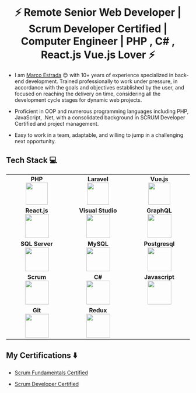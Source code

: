<h1 align="center"> ⚡ Remote Senior Web Developer | Scrum Developer Certified | Computer Engineer | PHP , C# ,  React.js Vue.js Lover ⚡ </h1>


* I am [Marco Estrada](https://www.linkedin.com/in/marcoestradalopez) :blush: with 10+ years of experience specialized in back-end development. Trained professionally to work under pressure, in accordance with the goals and objectives established by the user, and focused on reaching the delivery on time, considering all the development cycle stages for dynamic web projects.

* Proficient in OOP and numerous programming languages including PHP, JavaScript, .Net, with a consolidated background in SCRUM Developer Certified and project management.

* Easy to work in a team, adaptable, and willing to jump in a challenging next opportunity. 

## Tech Stack :computer:

<table>
<tbody>
 <tr>
<td align="center" width="20%">
<span><b><center>PHP</center></b></span> 
<img height=60px src="https://www.php.net/images/logos/new-php-logo.svg"> 
</td>

<td align="center" width="20%">
<span><b><center>Laravel </center></b></span> 
<img height=60px src="https://laravel.com/img/logomark.min.svg"> 
</td>

<td align="center" width="20%">
<span><b><center>Vue.js</center></b></span> 
<img height=60px src="https://vuejs.org/images/logo.png"> 
</td>
</tr>

<tr>

<td align="center" width="20%">
<span><b><center>React.js</center></b></span> 
<img height=65px src="https://upload.wikimedia.org/wikipedia/commons/thumb/a/a7/React-icon.svg/220px-React-icon.svg.png"> 
</td>

<td align="center" width="20%">
<span><b><center>Visual Studio</center></b></span> 
<img height=65px src="https://visualstudio.microsoft.com/wp-content/uploads/2019/06/BrandVisualStudioWin2019-3.svg"> 
</td>



<td align="center" width="20%">
<span><b><center>GraphQL</center></b></span> 
<img height=65px src="https://graphql.org/img/logo.svg"> 
</td>
</tr>

<tr>
<td align="center" width="20%">
<span><b><center>SQL Server</center></b></span> 
<img height=65px src="https://i0.wp.com/www.complexsql.com/wp-content/uploads/2017/01/sql-logo.jpg?ssl=1"> 
</td>

<td align="center" width="20%">
<span><b><center>MySQL</center></b></span> 
<img height=65px src="https://www.mysql.com/common/logos/logo-mysql-170x115.png"> 
</td>

<td align="center" width="20%">
<span><b><center>Postgresql</center></b></span> 
<img height=65px src="https://www.postgresql.org/media/img/about/press/elephant.png"> 
</td>
</tr>

<tr>
<td align="center" width="20%">
<span><b><center>Scrum</center></b></span> 
<img height=65px src="http://scrumstudy.com/Scrum-Images/logo-64.png"> 
</td>

<td align="center" width="20%">
<span><b><center>C#</center></b></span> 
<img height=65px src="https://upload.wikimedia.org/wikipedia/commons/thumb/0/0d/C_Sharp_wordmark.svg/245px-C_Sharp_wordmark.svg.png"> 
</td>

<td align="center" width="20%">
<span><b><center>Javascript</center></b></span> 
<img height=65px src="https://upload.wikimedia.org/wikipedia/commons/thumb/9/99/Unofficial_JavaScript_logo_2.svg/245px-Unofficial_JavaScript_logo_2.svg.png"> 
</td>
</tr>
<tr>
    <td align="center" width="20%">
        <span><b><center>Git</center></b></span> 
        <img height=65px src="https://git-scm.com/images/logos/downloads/Git-Logo-2Color.png"> 
    </td>
    <td align="center" width="20%">
        <span><b><center>Redux</center></b></span> 
        <img height=65px src="https://react-redux.js.org/img/redux.svg"> 
    </td>
</tr>  
</tbody>
</table>


## My Certifications :arrow_down:

- [Scrum Fundamentals Certified](https://c46e136a583f7e334124-ac22991740ab4ff17e21daf2ed577041.ssl.cf1.rackcdn.com/Certificate/ScrumFundamentalsCertified-MarcoEstradaLopez-789011.pdf)

- [Scrum Developer Certified](https://c46e136a583f7e334124-ac22991740ab4ff17e21daf2ed577041.ssl.cf1.rackcdn.com/Certificate/ScrumDeveloperCertified-MarcoEstradaLopez-774321.pdf)
 




